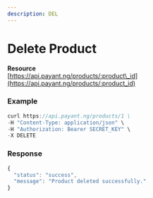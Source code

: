 ```yaml
---
description: DEL
---
```


# Delete Product

**Resource**  
[https://api.payant.ng/products/:product\_id](https://api.payant.ng/products/:product_id)

### **Example**

```javascript
curl https://api.payant.ng/products/1 \
-H "Content-Type: application/json" \
-H "Authorization: Bearer SECRET_KEY" \
-X DELETE 
```

### **Response**

```javascript
{
  "status": "success",
  "message": "Product deleted successfully."
}
```

